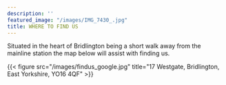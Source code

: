 ```yaml
---
description: ''
featured_image: "/images/IMG_7430_.jpg"
title: WHERE TO FIND US
---
```


Situated in the heart of Bridlington being a short walk away from the mainline station the map below will assist with finding us.

{{< figure src="/images/findus_google.jpg" title="17 Westgate, Bridlington, East Yorkshire, YO16 4QF" >}}